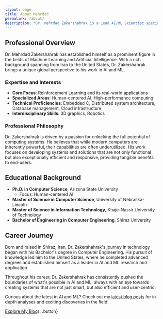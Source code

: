 ```yaml
---
layout: page
title: About Mehrdad 
permalink: /about/
description: "Dr. Mehrdad Zakershahrak is a Lead AI/ML Scientist specializing in Reinforcement Learning, Human-Centered AI, and High-Performance Computing."
---
```


## Professional Overview

Dr. Mehrdad Zakershahrak has established himself as a prominent figure in the fields of Machine Learning and Artificial Intelligence. With a rich background spanning from Iran to the United States, Dr. Zakershahrak brings a unique global perspective to his work in AI and ML.

### Expertise and Interests

- **Core Focus**: Reinforcement Learning and its real-world applications
- **Specialized Areas**: Human-centered AI, High-performance computing
- **Technical Proficiencies**: Embedded C, Distributed system architecture, Database management, Cloud infrastructure
- **Interdisciplinary Skills**: 3D graphics, Robotics

### Professional Philosophy

Dr. Zakershahrak is driven by a passion for unlocking the full potential of computing systems. He believes that while modern computers are inherently powerful, their capabilities are often underutilized. His work focuses on developing systems and solutions that are not only functional but also exceptionally efficient and responsive, providing tangible benefits to end-users.

## Educational Background

- **Ph.D. in Computer Science**, Arizona State University
  - Focus: Human-centered AI
- **Master of Science in Computer Science**, University of Nebraska-Lincoln
- **Master of Science in Information Technology**, Khaje-Nassir University of Technology
- **Bachelor of Engineering in Computer Engineering**, Shiraz University

## Career Journey

Born and raised in Shiraz, Iran, Dr. Zakershahrak's journey in technology began with his Bachelor's degree in Computer Engineering. His pursuit of knowledge led him to the United States, where he completed advanced degrees and established himself as a leader in AI and ML research and application.

Throughout his career, Dr. Zakershahrak has consistently pushed the boundaries of what's possible in AI and ML, always with an eye towards creating systems that are not just smart, but also efficient and user-centric.

Curious about the latest in AI and ML? Check out my [latest blog posts](/blog) for in-depth analyses and exciting discoveries in the field!

[Explore My Blog](/blog){: .button}